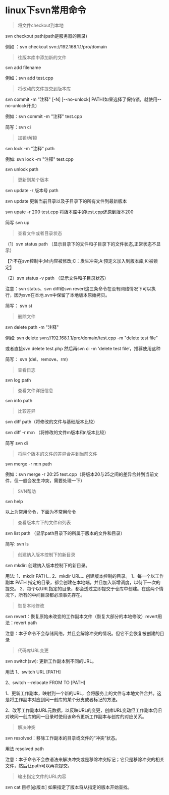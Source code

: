 # linux下svn常用命令
>  将文件checkout到本地

svn checkout path(path是服务器的目录)

例如 ：svn checkout svn://192.168.1.1/pro/domain

>  往版本库中添加新的文件

svn add filename

例如：svn add test.cpp

>  将改动的文件提交到版本库

svn commit -m "注释" [-N] [--no-unlock] PATH(如果选择了保持锁，就使用--no-unlock开关)

例如：svn commit -m "注释" test.cpp

简写：svn ci

>  加锁/解锁

svn lock -m "注释" path

例如: svn lock -m "注释" test.cpp

svn unlock path

>  更新到某个版本

svn update -r 版本号 path

svn update 更新当前目录以及子目录下的所有文件到最新版本

svn upate -r 200 test.cpp 将版本库中的test.cpp还原到版本200

简写 svn up

>  查看文件或者目录状态

（1）svn status path （显示目录下的文件和子目录下的文件状态,正常状态不显示）

【?:不在svn控制中;M:内容被修改;C：发生冲突;A:预定义加入到版本库;K:被锁定】

（2）svn status -v path （显示文件和子目录状态）

注意：svn status、svn diff和svn revert这三条命令在没有网络情况下可以执行，因为svn在本地.svn中保留了本地版本原始拷贝。

简写： svn st

>  删除文件

svn delete path -m "注释"

例如: svn delete svn://192.168.1.1/pro/domain/test.cpp -m "delete test file"

或者直接svn delete test.php 然后再svn ci -m 'delete test file‘，推荐使用这种

简写： svn (del、remove、rm)

>  查看日志

svn log path

>  查看文件详细信息

svn info path

>  比较差异

svn diff path（将修改的文件与基础版本比较）

svn diff -r m:n （将修改的文件m版本和n版本比较）

简写 svn di

>  将两个版本的文件的差异合并到当前文件

svn merge -r m:n path

 例如：svn
 merge -r 20:25 test.cpp（将版本20与25之间的差异合并到当前文件，但一般会发生冲突，需要处理一下）

>  SVN帮助

svn help

以上为常用命令，下面为不常用命令

>  查看版本库下的文件和列表

svn list path （显示path目录下的所属于版本的文件和目录）

简写: svn ls

>  创建纳入版本控制下的新目录

svn mkdir: 创建纳入版本控制下的新目录。

用法: 1、mkdir PATH...
         2、mkdir URL...
创建版本控制的目录。
1、每一个以工作副本 PATH 指定的目录，都会创建在本地端，并且加入新增调度，以待下一次的提交。
2、每个以URL指定的目录，都会透过立即提交于仓库中创建。在这两个情况下，所有的中间目录都必须事先存在。

>  恢复本地修改

svn revert：恢复原始未改变的工作副本文件（恢复大部分的本地修改）revert用法：revert path

注意：本子命令不会存储网络，并且会解除冲突的情况。但它不会恢复被创建的目录

>  代码库URL变更

svn switch(sw): 更新工作副本到不同的URL。

用法 1、switch URL [PATH]

2、switch --relocate FROM TO [PATH]

1、更新工作副本，映射到一个新的URL，会将服务上的文件与本地文件合并。这是将工作副本对应到同一创库的某个分支或者标记的方法。

2、改写工作副本URL元数据，以反映URL的变更，创库URL变动但工作副本仍旧对映同一创库的同一目录时使用该命令更新工作副本与创库的对应关系。

>  解决冲突

svn resolved：移除工作副本的目录或文件的“冲突”状态。

用法 resolved path

注意：本子命令不会依语法来解决冲突或是移除冲突标记；它只是移除冲突的相关文件，然后让path可以再次提交。

>  输出指定文件的URL内容

svn cat 目标[@版本] 如果指定了版本将从指定的版本开始查找。